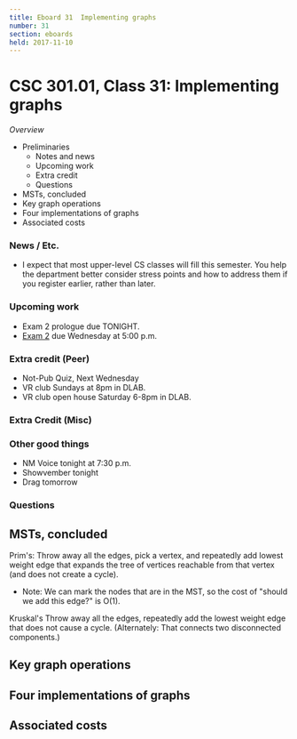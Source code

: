 ```yaml
---
title: Eboard 31  Implementing graphs
number: 31
section: eboards
held: 2017-11-10
---
```

CSC 301.01, Class 31:  Implementing graphs
==========================================

_Overview_

* Preliminaries
    * Notes and news
    * Upcoming work
    * Extra credit
    * Questions
* MSTs, concluded
* Key graph operations
* Four implementations of graphs
* Associated costs

### News / Etc.

* I expect that most upper-level CS classes will fill this semester.
  You help the department better consider stress points and how to address
  them if you register earlier, rather than later.

### Upcoming work

* Exam 2 prologue due TONIGHT.
* [Exam 2](../exams/exam02) due Wednesday at 5:00 p.m.

### Extra credit (Peer)

* Not-Pub Quiz, Next Wednesday
* VR club Sundays at 8pm in DLAB.
* VR club open house Saturday 6-8pm in DLAB.

### Extra Credit (Misc)

### Other good things

* NM Voice tonight at 7:30 p.m.
* Showvember tonight
* Drag tomorrow

### Questions

MSTs, concluded
---------------

Prim's: Throw away all the edges, pick a vertex, and repeatedly add lowest
weight edge that expands the tree of vertices reachable from that vertex
(and does not create a cycle).

* Note: We can mark the nodes that are in the MST, so the cost of
  "should we add this edge?" is O(1).

Kruskal's Throw away all the edges, repeatedly add the lowest weight 
edge that does not cause a cycle.  (Alternately: That connects two
disconnected components.)

Key graph operations
--------------------

Four implementations of graphs
------------------------------

Associated costs
----------------

